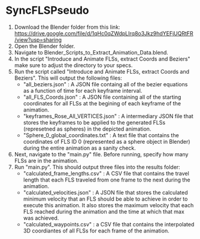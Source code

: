 # SyncFLSPseudo

1. Download the Blender folder from this link: https://drive.google.com/file/d/1qHc0qZWdpLIrq8o3Jkz9hdYEFjUQRtFR/view?usp=sharing
2. Open the Blender folder.
3. Navigate to Blender_Scripts_to_Extract_Animation_Data.blend.
4. In the script "Introduce and Animate FLSs, extract Coords and Beziers" make sure to adjust the directory to your specs.
5. Run the script called "Introduce and Animate FLSs, extract Coords and Beziers".
   This will output the following files:
   - "all_beziers.json" : A JSON file containg all of the bezier equations as a function of time for each keyframe interval.
   - "all_FLS_Coords.json" : A JSON file containing all of the starting coordinates for all FLSs at the begining of each keyframe of the animation.
   - "keyframes_Rose_All_VERTICES.json" : A intermediary JSON file that stores the keyframes to be applied to the generated FLSs (represetned as spheres) in the depicted animation.
   - "Sphere_0_global_coordinates.txt" : A text file that contains the coordinates of FLS ID 0 (represented as a sphere object in Blender) during the entire animation as a sanity check.
6. Next, navigate to the "main.py" file. Before running, specify how many FLSs are in the animation. 
7. Run "main.py".
   This should output three files into the results folder:
   - "calculated_frame_lengths.csv" : A CSV file that contains the travel length that each FLS traveled from one frame to the next during the animation.
   - "calculated_velocities.json" : A JSON file that stores the calculated minimum velocity that an FLS should be able to achieve in order to execute this animation. It also stores the maximum velocity that each FLS reached during the animation and the time at which that max was achieved.
   - "calculated_waypoints.csv" : a CSV file that contains the interpolated 3D coordiantes of all FLSs for each frame of the animation.



